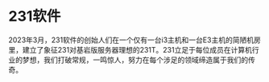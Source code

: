 # 231软件
2023年3月，231软件的创始人们在一个仅有一台i3主机和一台E3主机的简陋机房里，建立了象征231对基岩版服务器理想的231T。231立足于每位成员在计算机行业的梦想，我们打破常规，一鸣惊人，努力在每个涉足的领域缔造属于我们的传奇。
